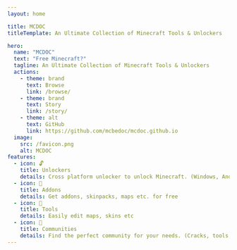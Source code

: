 ```yaml
---
layout: home

title: MCDOC
titleTemplate: An Ultimate Collection of Minecraft Tools & Unlockers

hero:
  name: "MCDOC"
  text: "Free Minecraft?"
  tagline: An Ultimate Collection of Minecraft Tools & Unlockers
  actions:
    - theme: brand
      text: Browse
      link: /browse/
    - theme: brand
      text: Story
      link: /story/
    - theme: alt
      text: GitHub
      link: https://github.com/mcbedoc/mcdoc.github.io
  image:
    src: /favicon.png
    alt: MCDOC
features:
  - icon: 🔓
    title: Unlockers
    details: Cross platform unlocker to unlock Minecraft. (Windows, Android, IOS, PS, Nintendo, Xbox)
  - icon: 🧩
    title: Addons
    details: Get addons, skinpacks, maps etc. for free
  - icon: 🔨
    title: Tools
    details: Easily edit maps, skins etc
  - icon: 👥
    title: Communities
    details: Find the perfect community for your needs. (Cracks, tools, archives, building)
---
```


<style>
:root {
  --vp-home-hero-name-color: transparent;
  --vp-home-hero-name-background: -webkit-linear-gradient(120deg, #bd34fe 30%, #41d1ff);

  --vp-home-hero-image-background-image: linear-gradient(-45deg, #bd34fe 50%, #47caff 50%);
  --vp-home-hero-image-filter: blur(44px);
}

@media (min-width: 640px) {
  :root {
    --vp-home-hero-image-filter: blur(56px);
  }
}

@media (min-width: 960px) {
  :root {
    --vp-home-hero-image-filter: blur(68px);
  }
}
</style>
